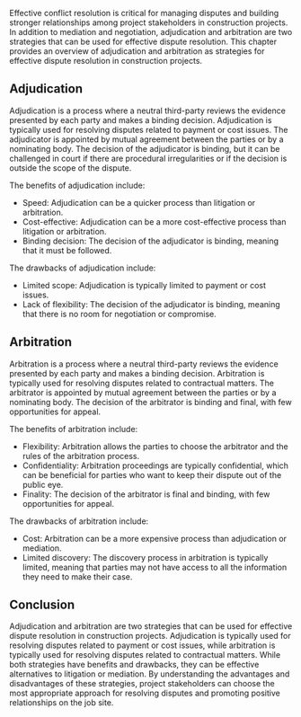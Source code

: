 
Effective conflict resolution is critical for managing disputes and building stronger relationships among project stakeholders in construction projects. In addition to mediation and negotiation, adjudication and arbitration are two strategies that can be used for effective dispute resolution. This chapter provides an overview of adjudication and arbitration as strategies for effective dispute resolution in construction projects.

Adjudication
------------

Adjudication is a process where a neutral third-party reviews the evidence presented by each party and makes a binding decision. Adjudication is typically used for resolving disputes related to payment or cost issues. The adjudicator is appointed by mutual agreement between the parties or by a nominating body. The decision of the adjudicator is binding, but it can be challenged in court if there are procedural irregularities or if the decision is outside the scope of the dispute.

The benefits of adjudication include:

* Speed: Adjudication can be a quicker process than litigation or arbitration.
* Cost-effective: Adjudication can be a more cost-effective process than litigation or arbitration.
* Binding decision: The decision of the adjudicator is binding, meaning that it must be followed.

The drawbacks of adjudication include:

* Limited scope: Adjudication is typically limited to payment or cost issues.
* Lack of flexibility: The decision of the adjudicator is binding, meaning that there is no room for negotiation or compromise.

Arbitration
-----------

Arbitration is a process where a neutral third-party reviews the evidence presented by each party and makes a binding decision. Arbitration is typically used for resolving disputes related to contractual matters. The arbitrator is appointed by mutual agreement between the parties or by a nominating body. The decision of the arbitrator is binding and final, with few opportunities for appeal.

The benefits of arbitration include:

* Flexibility: Arbitration allows the parties to choose the arbitrator and the rules of the arbitration process.
* Confidentiality: Arbitration proceedings are typically confidential, which can be beneficial for parties who want to keep their dispute out of the public eye.
* Finality: The decision of the arbitrator is final and binding, with few opportunities for appeal.

The drawbacks of arbitration include:

* Cost: Arbitration can be a more expensive process than adjudication or mediation.
* Limited discovery: The discovery process in arbitration is typically limited, meaning that parties may not have access to all the information they need to make their case.

Conclusion
----------

Adjudication and arbitration are two strategies that can be used for effective dispute resolution in construction projects. Adjudication is typically used for resolving disputes related to payment or cost issues, while arbitration is typically used for resolving disputes related to contractual matters. While both strategies have benefits and drawbacks, they can be effective alternatives to litigation or mediation. By understanding the advantages and disadvantages of these strategies, project stakeholders can choose the most appropriate approach for resolving disputes and promoting positive relationships on the job site.
